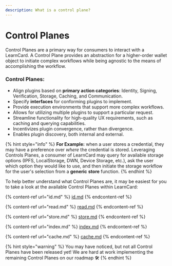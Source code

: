 ```yaml
---
description: What is a control plane?
---
```


# Control Planes

Control Planes are a primary way for consumers to interact with a LearnCard. A Control Plane provides an abstraction for a higher-order wallet object to initiate complex workflows while being agnostic to the means of accomplishing the workflow.&#x20;

### Control Planes:

* Align plugins based on **primary action categories**: Identity, Signing, Verification, Storage, Caching, and Communication.
* Specify **interfaces** for conforming plugins to implement.&#x20;
* Provide execution environments that support more complex workflows.&#x20;
* Allows for utilizing multiple plugins to support a particular request.
* Streamline functionality for high-quality UX requirements, such as caching and querying capabilities.
* Incentivizes plugin convergence, rather than divergence.
* Enables plugin discovery, both internal and external.

{% hint style="info" %}
**For Example:** when a user stores a credential, they may have a preference over _where_ the credential is stored. Leveraging Controls Planes, a consumer of LearnCard may query for available storage options (IPFS, LocalStorage, DWN, Device Storage, etc.), ask the user which option they would like to use, and then initiate the storage workflow for the user's selection from a **generic** **store** function.&#x20;
{% endhint %}

To help better understand what Control Planes are, it may be easiest for you to take a look at the available Control Planes within LearnCard:

{% content-ref url="id.md" %}
[id.md](id.md)
{% endcontent-ref %}

{% content-ref url="read.md" %}
[read.md](read.md)
{% endcontent-ref %}

{% content-ref url="store.md" %}
[store.md](store.md)
{% endcontent-ref %}

{% content-ref url="index.md" %}
[index.md](index.md)
{% endcontent-ref %}

{% content-ref url="cache.md" %}
[cache.md](cache.md)
{% endcontent-ref %}

{% hint style="warning" %}
You may have noticed, but not all Control Planes have been released yet! We are hard at work implementing the remaining Control Planes on our roadmap 🛠
{% endhint %}
